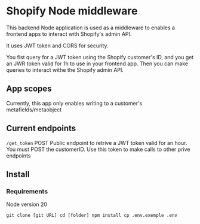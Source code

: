 # Shopify Node middleware

This backend Node application is used as a middleware to enables a frontend apps to interact with Shopify's admin API.

It uses JWT token and CORS for security.

You fist query for a JWT token using the Shopify customer's ID, and you get an JWR token valid for 1h to use in your frontend app. Then you can make queries to interact withe the Shopify admin API.

## App scopes

Currently, this app only enables writing to a customer's metafields/metaobject

## Current endpoints

`/get_token` POST
Public endpoint to retrive a JWT token valid for an hour. You must POST the customerID. Use this token to make calls to other prive endpoints


## Install

### Requirements
Node version 20

``
git clone [git URL]
cd [folder]
npm install
cp .env.exemple .env
``
